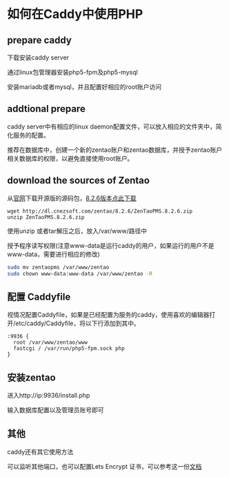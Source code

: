 # 如何在Caddy中使用PHP

## prepare caddy

下载安装caddy server

通过linux包管理器安装php5-fpm及php5-mysql

安装mariadb或者mysql，并且配置好相应的root账户访问

## addtional prepare

caddy server中有相应的linux daemon配置文件，可以放入相应的文件夹中，简化服务的配置。

推荐在数据库中，创建一个新的zentao账户和zentao数据库，并授予zentao账户相关数据库的权限，以避免直接使用root账户。

## download the sources of Zentao

从[官网](http://www.zentao.net/download.html)下载开源版的源码包，[8.2.6版本点此下载](http://dl.cnezsoft.com/zentao/8.2.6/ZenTaoPMS.8.2.6.zip)

```
wget http://dl.cnezsoft.com/zentao/8.2.6/ZenTaoPMS.8.2.6.zip
unzip ZenTaoPMS.8.2.6.zip
```

使用unzip 或者tar解压之后，放入/var/www/路径中

授予程序读写权限(注意www-data是运行caddy的用户，如果运行的用户不是www-data，需要进行相应的修改)

```bash
sudo mv zentaopms /var/www/zentao
sudo chown www-data:www-data /var/www/zentao -R
```

## 配置 Caddyfile

视情况配置Caddyfile，如果是已经配置为服务的caddy，使用喜欢的编辑器打开/etc/caddy/Caddyfile，将以下行添加到其中。

```
:9936 {
  root /var/www/zentao/www
  fastcgi / /var/run/php5-fpm.sock php
}
```


## 安装zentao

进入http://ip:9936/install.php

输入数据库配置以及管理员账号即可

## 其他

caddy还有其它使用方法

可以监听其他端口，也可以配置Lets Encrypt 证书，可以参考这一份[文档](caddy.md)